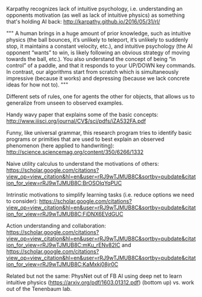 Karpathy recognizes lack of intuitive psychology, i.e. understanding an
opponents motivation (as well as lack of intuitive physics) as something that's
holding AI back: http://karpathy.github.io/2016/05/31/rl/

"""
A human brings in a huge amount of prior knowledge, such as intuitive physics (the ball bounces, it’s unlikely to teleport, it’s unlikely to suddenly stop, it maintains a constant velocity, etc.), and intuitive psychology (the AI opponent “wants” to win, is likely following an obvious strategy of moving towards the ball, etc.). You also understand the concept of being “in control” of a paddle, and that it responds to your UP/DOWN key commands. In contrast, our algorithms start from scratch which is simultaneously impressive (because it works) and depressing (because we lack concrete ideas for how not to).
"""

Different sets of rules, one for agents the other for objects, that allows us to
generalize from unseen to observed examples.

Handy wavy paper that explains some of the basic concepts: http://www.iiisci.org/journal/CV$/sci/pdfs/iZA532FA.pdf

Funny, like universal grammar, this research program tries to identify basic
programs or primities that are used to best explain an observed phenomenon
(here applied to handwriting): http://science.sciencemag.org/content/350/6266/1332

Naive utility calculus to understand the motivations of others: https://scholar.google.com/citations?view_op=view_citation&hl=en&user=rRJ9wTJMUB8C&sortby=pubdate&citation_for_view=rRJ9wTJMUB8C:BrOSOlqYqPUC

Intrinstic motivations to simplify learning tasks (i.e. reduce options we need
to consider): https://scholar.google.com/citations?view_op=view_citation&hl=en&user=rRJ9wTJMUB8C&sortby=pubdate&citation_for_view=rRJ9wTJMUB8C:FiDNX6EVdGUC

Action understanding and collaboration:
https://scholar.google.com/citations?view_op=view_citation&hl=en&user=rRJ9wTJMUB8C&sortby=pubdate&citation_for_view=rRJ9wTJMUB8C:mKu_rENv82IC
and https://scholar.google.com/citations?view_op=view_citation&hl=en&user=rRJ9wTJMUB8C&sortby=pubdate&citation_for_view=rRJ9wTJMUB8C:KaMxkj08jr0C

Related but not the same: PhysNet out of FB AI using deep net to learn intuitive
physics (https://arxiv.org/pdf/1603.01312.pdf) (bottom up) vs. work out of the
Tenenbaum lab.